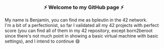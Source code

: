 ### <p align="center"> ⚡ Welcome to my GitHub page ⚡</p>

My name is Benjamin, you can find me as bpleutin in the 42 network. <br>
I'm a bit of a perfectionist, so far I validated all my 42 projects with perfect score (you can find all of them in my 42 repository, except born2beroot since there's not much point in showing a basic virtual machine with basic settings), and I intend to continue 😄

<!--
**Thawnder/Thawnder** is a ✨ _special_ ✨ repository because its `README.md` (this file) appears on your GitHub profile.

Here are some ideas to get you started:

- 🔭 I’m currently working on ...
- 🌱 I’m currently learning ...
- 👯 I’m looking to collaborate on ...
- 🤔 I’m looking for help with ...
- 💬 Ask me about ...
- 📫 How to reach me: ...
- 😄 Pronouns: ...
- ⚡ Fun fact: ...
-->
